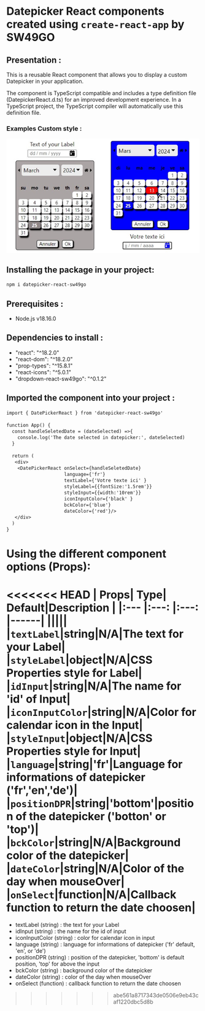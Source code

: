 # Datepicker React components created using `create-react-app` by SW49GO

## Presentation :
This is a reusable React component that allows you to display a custom Datepicker in your application.

The component is TypeScript compatible and includes a type definition file (DatepickerReact.d.ts) for an improved development experience. In a TypeScript project, the TypeScript compiler will automatically use this definition file.

### Examples Custom style :
<img src="https://raw.githubusercontent.com/SW49GO/React-Datepicker/master/public/assets/example.jpg" alt="datepicker"/>

## Installing the package in your project:
```bash
npm i datepicker-react-sw49go
```
## Prerequisites :
- Node.js v18.16.0

## Dependencies to install :
- "react": "^18.2.0"
- "react-dom": "^18.2.0"
- "prop-types": "^15.8.1"
- "react-icons": "^5.0.1"
- "dropdown-react-sw49go": "^0.1.2"

## Imported the component into your project :
```
import { DatePickerReact } from 'datepicker-react-sw49go'

function App() {
  const handleSeletedDate = (dateSelected) =>{
    console.log('The date selected in datepicker:', dateSelected)
  }

  return (
   <div>
    <DatePickerReact onSelect={handleSeletedDate} 
                     language={'fr'} 
                     textLabel={'Votre texte ici' }
                     styleLabel={{fontSize:'1.5rem'}}
                     styleInput={{width:'10rem'}}
                     iconInputColor={'black' }
                     bckColor={'blue'}
                     dateColor={'red'}/>
   </div>
  )
}
```

# Using the different component options (Props):

<<<<<<< HEAD
| Props| Type| Default|Description |
|:--- |:---: |:---: |------|
|||||
|`textLabel`|string|N/A|The text for your Label|
|`styleLabel`|object|N/A|CSS Properties style for Label|
|`idInput`|string|N/A|The name for 'id' of Input|
|`iconInputColor`|string|N/A|Color for calendar icon in the Input|
|`styleInput`|object|N/A|CSS Properties style for Input|
|`language`|string|'fr'|Language for informations of datepicker ('fr','en','de')|
|`positionDPR`|string|'bottom'|position of the datepicker ('botton' or 'top')|
|`bckColor`|string|N/A|Background color of the datepicker|
|`dateColor`|string|N/A|Color of the day when mouseOver|
|`onSelect`|function|N/A|Callback function to return the date choosen|
=======
- textLabel (string) : the text for your Label
- idInput (string) : the name for the id of input
- iconInputColor (string) : color for calendar icon in input
- language (string) : language for informations of datepicker ('fr' default, 'en', or 'de')
- positionDPR (string) : position of the datepicker, 'bottom' is default position, 'top' for above the input
- bckColor (string) : background color of the datepicker
- dateColor (string) : color of the day when mouseOver
- onSelect (function) : callback function to return the date choosen
>>>>>>> abe561a8717343de0506e9eb43caf1220dbc5d8b
